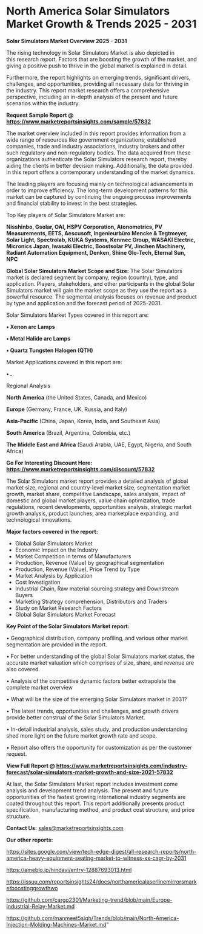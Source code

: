 # North America Solar Simulators Market Growth & Trends 2025 - 2031

<Strong> Solar Simulators Market Overview 2025 - 2031</strong>

The rising technology in Solar Simulators Market is also depicted in this research report. Factors that are boosting the growth of the market, and giving a positive push to thrive in the global market is explained in detail.

Furthermore, the report highlights on emerging trends, significant drivers, challenges, and opportunities, providing all necessary data for thriving in the industry. This report market research offers a comprehensive perspective, including an in-depth analysis of the present and future scenarios within the industry.

<strong>Request Sample Report @ <a href=https://www.marketreportsinsights.com/sample/57832>https://www.marketreportsinsights.com/sample/57832</a></strong>

The market overview included in this report provides information from a wide range of resources like government organizations, established companies, trade and industry associations, industry brokers and other such regulatory and non-regulatory bodies. The data acquired from these organizations authenticate the Solar Simulators research report, thereby aiding the clients in better decision making. Additionally, the data provided in this report offers a contemporary understanding of the market dynamics.

The leading players are focusing mainly on technological advancements in order to improve efficiency. The long-term development patterns for this market can be captured by continuing the ongoing process improvements and financial stability to invest in the best strategies.

Top Key players of Solar Simulators Market are:

<strong>Nisshinbo, Gsolar, OAI, HSPV Corporation, Atonometrics, PV Measurements, EETS, Aescusoft, Ingenieurbüro Mencke & Tegtmeyer, Solar Light, Spectrolab, KUKA Systems, Kenmec Group, WASAKI Electric, Micronics Japan, Iwasaki Electric, Boostsolar PV, Jinchen Machinery, Radiant Automation Equipment, Denken, Shine Glo-Tech, Eternal Sun, NPC</strong>

<strong><b>Global Solar Simulators Market Scope and Size:</b></strong>
The Solar Simulators market is declared segment by company, region (country), type, and application. Players, stakeholders, and other participants in the global Solar Simulators market will gain the market scope as they use the report as a powerful resource. The segmental analysis focuses on revenue and product by type and application and the forecast period of 2025-2031.

Solar Simulators Market Types covered in this report are:

<strong>• Xenon arc Lamps

• Metal Halide arc Lamps

• Quartz Tungsten Halogen (QTH)</strong>

Market Applications covered in this report are:

<strong>• .</strong> 

Regional Analysis

<strong>North America</strong> (the United States, Canada, and Mexico)

<strong>Europe</strong> (Germany, France, UK, Russia, and Italy)

<strong>Asia-Pacific</strong> (China, Japan, Korea, India, and Southeast Asia)

<strong>South America</strong> (Brazil, Argentina, Colombia, etc.)

<strong>The Middle East and Africa</strong> (Saudi Arabia, UAE, Egypt, Nigeria, and South Africa)

<strong>Go For Interesting Discount Here: <a href=https://www.marketreportsinsights.com/discount/57832>https://www.marketreportsinsights.com/discount/57832</a></strong>

The Solar Simulators market report provides a detailed analysis of global market size, regional and country-level market size, segmentation market growth, market share, competitive Landscape, sales analysis, impact of domestic and global market players, value chain optimization, trade regulations, recent developments, opportunities analysis, strategic market growth analysis, product launches, area marketplace expanding, and technological innovations.

<strong><b>Major factors covered in the report:</b></strong>
<ul>
  <li>Global Solar Simulators Market </li>
  <li>Economic Impact on the Industry</li>
  <li>Market Competition in terms of Manufacturers</li>
  <li>Production, Revenue (Value) by geographical segmentation</li>
  <li>Production, Revenue (Value), Price Trend by Type</li>
  <li>Market Analysis by Application</li>
  <li>Cost Investigation</li>
  <li>Industrial Chain, Raw material sourcing strategy and Downstream Buyers</li>
  <li>Marketing Strategy comprehension, Distributors and Traders</li>
  <li>Study on Market Research Factors</li>
  <li>Global Solar Simulators Market Forecast</li>
</ul>

<strong><b>Key Point of the Solar Simulators Market report:</b></strong>

• Geographical distribution, company profiling, and various other market segmentation are provided in the report.

• For better understanding of the global Solar Simulators market status, the accurate market valuation which comprises of size, share, and revenue are also covered.

• Analysis of the competitive dynamic factors better extrapolate the complete market overview

• What will be the size of the emerging Solar Simulators market in 2031?

• The latest trends, opportunities and challenges, and growth drivers provide better construal of the Solar Simulators Market.

• In-detail industrial analysis, sales study, and production understanding shed more light on the future market growth rate and scope.

• Report also offers the opportunity for customization as per the customer request.

<strong><b>View Full Report @ <a href=https://www.marketreportsinsights.com/industry-forecast/solar-simulators-market-growth-and-size-2021-57832>https://www.marketreportsinsights.com/industry-forecast/solar-simulators-market-growth-and-size-2021-57832</a></b></strong>


At last, the Solar Simulators Market report includes investment come analysis and development trend analysis. The present and future opportunities of the fastest growing international industry segments are coated throughout this report. This report additionally presents product specification, manufacturing method, and product cost structure, and price structure.

<strong>Contact Us:</strong>
sales@marketreportsinsights.com

<strong>Our other reports:</strong>

<a href=https://sites.google.com/view/tech-edge-digest/all-research-reports/north-america-heavy-equipment-seating-market-to-witness-xx-cagr-by-2031>https://sites.google.com/view/tech-edge-digest/all-research-reports/north-america-heavy-equipment-seating-market-to-witness-xx-cagr-by-2031</a>

<a href=https://ameblo.jp/hindavi/entry-12887693013.html>https://ameblo.jp/hindavi/entry-12887693013.html</a>

<a href=https://issuu.com/reportsinsights24/docs/northamericalaserlinemirrorsmarketboostinggrowthwo>https://issuu.com/reportsinsights24/docs/northamericalaserlinemirrorsmarketboostinggrowthwo</a>

<a href=https://github.com/cargo2301/Marketing-trend/blob/main/Europe-Industrial-Relay-Market.md>https://github.com/cargo2301/Marketing-trend/blob/main/Europe-Industrial-Relay-Market.md</a>

<a href=https://github.com/manmeet5sigh/Trends/blob/main/North-America-Injection-Molding-Machines-Market.md>https://github.com/manmeet5sigh/Trends/blob/main/North-America-Injection-Molding-Machines-Market.md</a>"
